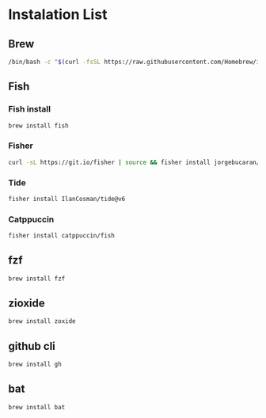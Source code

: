 # Instalation List

## Brew

```bash
/bin/bash -c "$(curl -fsSL https://raw.githubusercontent.com/Homebrew/install/HEAD/install.sh)"
```

## Fish

### Fish install

```bash
brew install fish
```

### Fisher

```bash
curl -sL https://git.io/fisher | source && fisher install jorgebucaran/fisher
```

### Tide

```bash
fisher install IlanCosman/tide@v6
```

### Catppuccin

```bash
fisher install catppuccin/fish
```

## fzf

```bash
brew install fzf
```

## zioxide

```bash
brew install zoxide
```

## github cli

```bash
brew install gh
```

## bat

```bash
brew install bat
```
